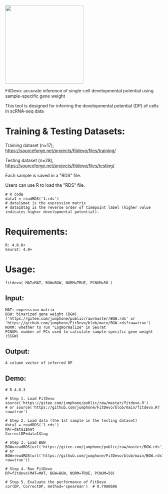 <img src="https://gitee.com/jumphone/public/raw/master/fitdevo_logo.png" width="250">

FitDevo: accurate inference of single-cell developmental potential using sample-specific gene weight

This tool is designed for inferring the developmental potential (DP) of cells in scRNA-seq data


# Training & Testing Datasets:

Training dataset (n=17), https://sourceforge.net/projects/fitdevo/files/training/

Testing dataset (n=28), https://sourceforge.net/projects/fitdevo/files/testing/

Each sample is saved in a "RDS" file. 

Users can use R to load the "RDS" file.
    
    # R code
    data1 = readRDS('1.rds')
    # data1$mat is the expression matrix
    # data1$tag is the reverse order of timepoint label (higher value indicates higher developmental potential).
    

# Requirements:

    R: 4.0.0+
    Seurat: 4.0+
    
    
# Usage:

    fitdevo( MAT=MAT, BGW=BGW, NORM=TRUE, PCNUM=50 )

## Input:

    MAT: expression matrix
    BGW: binarized gene weight (BGW) ('https://gitee.com/jumphone/public/raw/master/BGW.rds' or 'https://github.com/jumphone/FitDevo/blob/main/BGW.rds?raw=true')
    NORM: whether to run "LogNormalize" in Seurat
    PCNUM: number of PCs used to calculate sample-specific gene weight (SSGW)

## Output:

    A column vector of inferred DP

## Demo:

    # R 4.0.3 
    
    # Step 1. Load FitDevo 
    source('https://gitee.com/jumphone/public/raw/master/fitdevo.R') 
    # or source('https://github.com/jumphone/FitDevo/blob/main/fitdevo.R?raw=true')
    
    # Step 2. Load data (the 1st sample in the testing dataset)
    data1 = readRDS('1.rds')
    MAT=data1$mat
    CorrectDP=data1$tag
    
    # Step 3. Load BGW
    BGW=readRDS(url('https://gitee.com/jumphone/public/raw/master/BGW.rds')) 
    # or BGW=readRDS(url('https://github.com/jumphone/FitDevo/blob/main/BGW.rds?raw=true'))
    
    # Step 4. Run FitDevo
    DP=fitdevo(MAT=MAT, BGW=BGW, NORM=TRUE, PCNUM=50)
    
    # Step 5. Evaluate the performance of FitDevo
    cor(DP, CorrectDP, method='spearman')  # 0.7980606

